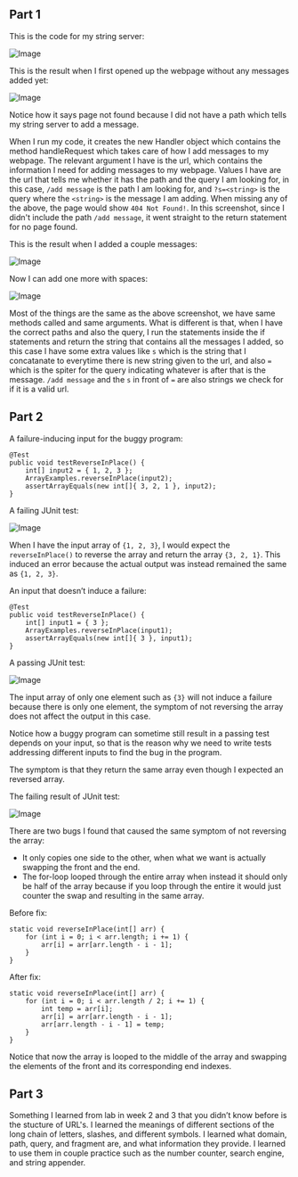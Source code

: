 Part 1
---
This is the code for my string server:

![Image](string-server-code.png)

This is the result when I first opened up the webpage without any messages added yet:

![Image](string-server-ss1.png)

Notice how it says page not found because I did not have a path which tells my string server to add a message.

When I run my code, it creates the new Handler object which contains the method handleRequest which takes care of how I add messages to my webpage. The relevant argument I have is the url, which contains the information I need for adding messages to my webpage. Values I have are the url that tells me whether it has the path and the query I am looking for, in this case, `/add message` is the path I am looking for, and `?s=<string>` is the query where the `<string>` is the message I am adding. When missing any of the above, the page would show `404 Not Found!`. In this screenshot, since I didn't include the path `/add message`, it went straight to the return statement for no page found.

This is the result when I added a couple messages:

![Image](string-server-ss3.png)

Now I can add one more with spaces:

![Image](string-server-ss2.png)

Most of the things are the same as the above screenshot, we have same methods called and same arguments. What is different is that, when I have the correct paths and also the query, I run the statements inside the if statements and return the string that contains all the messages I added, so this case I have some extra values like `s` which is the string that I concatanate to everytime there is new string given to the url, and also `=` which is the spiter for the query indicating whatever is after that is the message. `/add message` and the `s` in front of `=` are also strings we check for if it is a valid url.

Part 2
---
A failure-inducing input for the buggy program:

```
@Test
public void testReverseInPlace() {
    int[] input2 = { 1, 2, 3 };
    ArrayExamples.reverseInPlace(input2);
    assertArrayEquals(new int[]{ 3, 2, 1 }, input2);
}
```

A failing JUnit test: 

![Image](bad-input.png)

When I have the input array of `{1, 2, 3}`, I would expect the `reverseInPlace()` to reverse the array and return the array `{3, 2, 1}`. This induced an error because the actual output was instead remained the same as `{1, 2, 3}`.

An input that doesn’t induce a failure:

```
@Test
public void testReverseInPlace() {
    int[] input1 = { 3 };
    ArrayExamples.reverseInPlace(input1);
    assertArrayEquals(new int[]{ 3 }, input1);
}
```

A passing JUnit test: 

![Image](good-input.png)

The input array of only one element such as `{3}` will not induce a failure because there is only one element, the symptom of not reversing the array does not affect the output in this case.

Notice how a buggy program can sometime still result in a passing test depends on your input, so that is the reason why we need to write tests addressing different inputs to find the bug in the program.

The symptom is that they return the same array even though I expected an reversed array.

The failing result of JUnit test:

![Image](lab3-symptom.png)

There are two bugs I found that caused the same symptom of not reversing the array:
- It only copies one side to the other, when what we want is actually swapping the front and the end.
- The for-loop looped through the entire array when instead it should only be half of the array because if you loop through the entire it would just counter the swap and resulting in the same array.

Before fix:

```
static void reverseInPlace(int[] arr) {
    for (int i = 0; i < arr.length; i += 1) {
        arr[i] = arr[arr.length - i - 1];
    }
}
```

After fix:

```
static void reverseInPlace(int[] arr) {
    for (int i = 0; i < arr.length / 2; i += 1) {
        int temp = arr[i];
        arr[i] = arr[arr.length - i - 1];
        arr[arr.length - i - 1] = temp;
    }
}
```

Notice that now the array is looped to the middle of the array and swapping the elements of the front and its corresponding end indexes.

Part 3
---
Something I learned from lab in week 2 and 3 that you didn’t know before is the stucture of URL's. I learned the meanings of different sections of the long chain of letters, slashes, and different symbols. I learned what domain, path, query, and fragment are, and what information they provide. I learned to use them in couple practice such as the number counter, search engine, and string appender.

